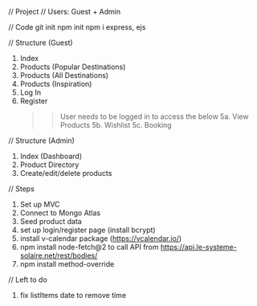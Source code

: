 // Project
// Users: Guest + Admin

// Code
git init
npm init
npm i express, ejs

// Structure (Guest)

1. Index
2. Products (Popular Destinations)
3. Products (All Destinations)
4. Products (Inspiration)
5. Log In
6. Register
   > > User needs to be logged in to access the below
   > > 5a. View Products
   > > 5b. Wishlist
   > > 5c. Booking

// Structure (Admin)

1. Index (Dashboard)
2. Product Directory
3. Create/edit/delete products

// Steps

1. Set up MVC
2. Connect to Mongo Atlas
3. Seed product data
4. set up login/register page (install bcrypt)
5. install v-calendar package (https://vcalendar.io/)
6. npm install node-fetch@2 to call API from https://api.le-systeme-solaire.net/rest/bodies/
7. npm install method-override

// Left to do

1. fix listItems date to remove time

